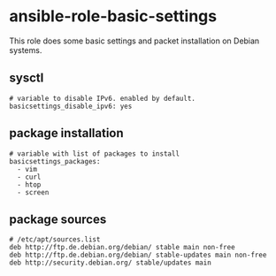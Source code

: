 # ansible-role-basic-settings

This role does some basic settings and packet installation on Debian systems.

## sysctl
```
# variable to disable IPv6. enabled by default.
basicsettings_disable_ipv6: yes
```
## package installation
```
# variable with list of packages to install
basicsettings_packages:
  - vim
  - curl
  - htop
  - screen
```
## package sources
```
# /etc/apt/sources.list
deb http://ftp.de.debian.org/debian/ stable main non-free
deb http://ftp.de.debian.org/debian/ stable-updates main non-free
deb http://security.debian.org/ stable/updates main
```
